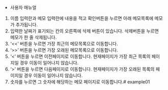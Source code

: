 * 사용자 매뉴얼
1. 이름 입력란과 메모 입력란에 내용을 적고 확인버튼을 누르면 아래 메모목록에 메모가 추가됩니다.
2. 입력한 날짜가 표기되는 칸의 오른쪽에 삭제 버튼이 있습니다. 삭제버튼을 누르면 메모가 한 줄 삭제됩니다.
3. ‘<<’ 버튼을 누르면 가장 최근의 메모목록으로 이동합니다.
4. ‘>>’ 버튼을 누르면 가장 오래된 메모목록으로 이동합니다.
5. ‘<’ 버튼을 누르면 이전페이지로 이동합니다. 현재페이지가 가장 최근 목록의 페이지일 경우 이동이 일어나지 않습니다.
6. ‘>’ 버튼을 누르면 다음페이지로 이동합니다. 현재페이지가 가장 오래된 목록의 페이지일 경우 이동이 일어나지 않습니다.
7. 숫자를 누르면 그 숫자에 해당하는 메모 페이지로 이동합니다.# example01